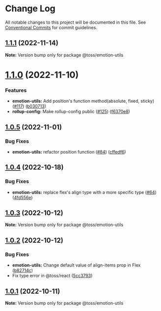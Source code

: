 # Change Log

All notable changes to this project will be documented in this file.
See [Conventional Commits](https://conventionalcommits.org) for commit guidelines.

## [1.1.1](https://github.com/toss/slash/compare/@toss/emotion-utils@1.1.0...@toss/emotion-utils@1.1.1) (2022-11-14)

**Note:** Version bump only for package @toss/emotion-utils





# [1.1.0](https://github.com/toss/slash/compare/@toss/emotion-utils@1.0.5...@toss/emotion-utils@1.1.0) (2022-11-10)


### Features

* **emotion-utils:** Add position's function method(absolute, fixed, sticky) ([#117](https://github.com/toss/slash/issues/117)) ([b030713](https://github.com/toss/slash/commit/b030713e17e0dfb7b8429c38093f773a28ca1225))
* **rollup-config:** Make rollup-config public ([#125](https://github.com/toss/slash/issues/125)) ([f6370e8](https://github.com/toss/slash/commit/f6370e8c4b0fa926e923b518c26b7071ee0e53da))





## [1.0.5](https://github.com/toss/slash/compare/@toss/emotion-utils@1.0.4...@toss/emotion-utils@1.0.5) (2022-11-01)


### Bug Fixes

* **emotion-utils:** refactor position function  ([#84](https://github.com/toss/slash/issues/84)) ([cffedf6](https://github.com/toss/slash/commit/cffedf602aedf301aea9bd8081841f63cc3e03c5))





## [1.0.4](https://github.com/toss/slash/compare/@toss/emotion-utils@1.0.3...@toss/emotion-utils@1.0.4) (2022-10-18)


### Bug Fixes

* **emotion-utils:** replace flex's align type with a more specific type ([#64](https://github.com/toss/slash/issues/64)) ([4fd556e](https://github.com/toss/slash/commit/4fd556ea4c5a58a4f68f28adea8c4c06d3b8e44c))





## [1.0.3](https://github.com/toss/slash/compare/@toss/emotion-utils@1.0.2...@toss/emotion-utils@1.0.3) (2022-10-12)

**Note:** Version bump only for package @toss/emotion-utils





## [1.0.2](https://github.com/toss/slash/compare/@toss/emotion-utils@1.0.1...@toss/emotion-utils@1.0.2) (2022-10-12)


### Bug Fixes

* **emotion-utils:** Change default value of align-items prop in Flex ([b82714c](https://github.com/toss/slash/commit/b82714c13edcdee68ecd72aa61bfddcabbacf295))
* Fix type error in @toss/react ([5cc3793](https://github.com/toss/slash/commit/5cc37936e8739204f32f9f50ee61570b758343f8))





## [1.0.1](https://github.com/toss/slash/compare/@toss/emotion-utils@1.0.0...@toss/emotion-utils@1.0.1) (2022-10-11)

**Note:** Version bump only for package @toss/emotion-utils
